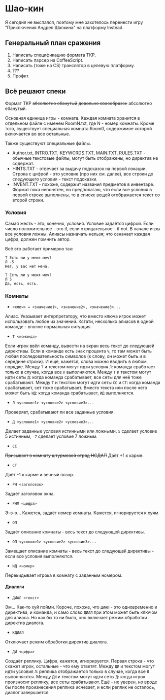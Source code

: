 Шао-кин
=======

Я сегодня не выспался, поэтому мне захотелось перенести игру "Приключения Андрея Шапкина" на платформу Instead.


Генеральный план сражения
-------------------------

1. Написать спецификацию формата ТКР.
2. Написать парсер на CoffeeScript.
3. Написать (тоже на CS) транслятор в целевую платформу.
4. ???
5. Профит.


Всё решают спеки
----------------

Формат ТКР ~~абсолютно ебанутый~~ ~~довольно своеобразен~~ абсолютно ебанутый.

Основная единица игры - комната. Каждая комната хранится в отдельном файле с именем RoomN.txt, где N - номер комнаты. Кроме того, существует специальная комната Room0, содержимое которой включается во все остальные.

Также существуют специальные файлы.

* Author.txt, INTRO.TXT, KEYWORDS.TXT, MAIN.TXT, RULES.TXT - обычные текстовые файлы, могут быть отображены, но директив не содержат.
* HINTS.TXT - отвечает за выдачу подсказок на первой локации. Строка с цифрой - это условие (про них см. далее), все строки до следующего условия - текст подсказки.
* INVENT.TXT - похоже, содержит названия предметов в инвентаре. Формат пока непонятен, но предполагаю, что если все условия в первой строке выполнены, то в списке вещей отображается текст со второй строки.


### Условия

Самая жесть - это, конечно, условия. Условие задаётся цифрой. Если число положительное - это if, если отрицательное - if not. В начале игры все условия ложны. Алиасы назначать нельзя; что означает каждая цифра, должен помнить автор.

Всё это работает примерно так:

```
Т Есть ли у меня меч?
Л -5
Нет, у вас нет меча.

Т Есть ли у меня меч?
Л 5
Да, есть, есть.
```


### Комнаты

* `<ключ> = <значение1>, <значение2>, <значение3>...`

Алиас. Указывает интерпретатору, что вместо ключа игрок может использовать любое из значений. Кстати, несколько алиасов в одной команде - вполне нормальная ситуация.

* `Т <команда>`

Если игрок ввёл команду, вывести на экран весь текст до следующей директивы. Если в команде есть знак процента `%`, то там может быть любая последовательность символов (к слову, он может быть и в середине строки). И ещё, кажется, слова можно вводить в любом порядке. Между `Т` и текстом могут идти условия `Л`: команда сработает только в случае, когда все `Л` выполняются. Между `Т` и текстом могут идти сеты `Д`: когда команда срабатывает, все сеты для неё тоже срабатывают. Между `Т` и текстом могут идти сеты `СС` и `СТ`: когда команда срабатывает, сет тоже срабатывает. Вместо текста или после него может быть `ИД`: когда команда срабатывает, `ИД` выполняется.

* `Л <условие1> <условие2> <условие3>...`

Проверяет, срабатывают ли все заданные условия.

* `Д <условие1> <условие2> <условие3>...`

Делает заданные условия истинными или ложными. `5` сделает условие 5 истинным, `-7` сделает условие 7 ложным.

* `СС`

~~Призывает в комнату штурмовой отряд НСДАП~~ Даёт +1 к карме.

* `СТ`

Даёт -1 к карме и вечный позор.

* `РН <заголовок>`

Задаёт заголовок окна.

* `РНМ <цифра>`

Э-э-э... Кажется, задаёт номер комнаты. Кажется, игнорируется к хуям.

* `ОП`

Задаёт описание комнаты - весь текст до следующей директивы.

* `ОП <условие1> <условие2> <условие3>...`

Замещает описание комнаты - весь текст до следующей директивы - если все условия выполняются.

* `ИД <номер>`

Перекидывает игрока в комнату с заданным номером.


#### Диалоги

* `ДИАЛ <текст>`

Эм... Как-то хуй пойми. Короче, похоже, что `ДИАЛ` - это одновременно и директива, и команда, и само слово `ДИАЛ` при этом может быть ключом для алиаса. Но как бы то ни было, оно включает режим обработки директив диалога.

* `КДИАЛ`

Отключает режим обработки директив диалога.

* `ДИ <цифра>`

Создаёт реплику. Цифра, кажется, игнорируется. Первая строка - что скажет игрок, остальные - что ему ответят. Между `ДИ` и текстом могут идти условия `Л`: реплика отображается только в случае, когда все `Л` выполняются. Между `ДИ` и текстом могут идти сеты `Д`: когда игрок произносит реплику, все сеты срабатывают. Ещё - не уверен, но вроде бы после произнесения реплика исчезает, и если реплик не осталось, диалог завершается.
